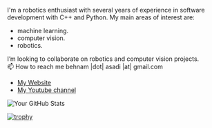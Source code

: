 I'm a robotics enthusiast with several years of experience in software development with C++ and Python. My main areas of interest are:
- machine learning.
- computer vision.
- robotics.

 I’m looking to collaborate on robotics and computer vision projects.  
 📫 How to reach me behnam |dot| asadi |at| gmail.com

- [My Website](https://ros-developer.com/)
- [My Youtube channel](https://www.youtube.com/channel/UCnqeTYe-w2qMTjIlmB82RXQ)  


![Your GitHub Stats](https://github-readme-stats.vercel.app/api?username=behnamasadi&show_icons=true)



[![trophy](https://github-profile-trophy.vercel.app/?username=behnamasadi)](https://github.com/ryo-ma/github-profile-trophy)

<!---

[![Top Langs](https://github-readme-stats.vercel.app/api/top-langs/?username=behnamasadi&layout=pie)](https://github.com/anuraghazra/github-readme-stats)
[![Top Langs](https://github-readme-stats.vercel.app/api/top-langs/?username=behnamasadi)](https://github.com/anuraghazra/github-readme-stats)
--->
<!---
behnamasadi/behnamasadi is a ✨ special ✨ repository because its `README.md` (this file) appears on your GitHub profile.
You can click the Preview link to take a look at your changes.
--->
